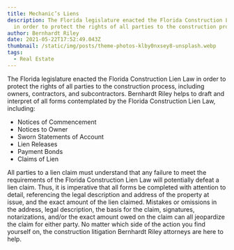 ```yaml
---
title: Mechanic’s Liens
description: The Florida legislature enacted the Florida Construction Lien Law
  in order to protect the rights of all parties to the construction process...
author: Bernhardt Riley
date: 2021-05-22T17:52:49.043Z
thumbnail: /static/img/posts/theme-photos-klby0nxsey8-unsplash.webp
tags:
  - Real Estate
---
```

The Florida legislature enacted the Florida Construction Lien Law in order to protect the rights of all parties to the construction process, including owners, contractors, and subcontractors. Bernhardt Riley helps to draft and interpret of all forms contemplated by the Florida Construction Lien Law, including:

* Notices of Commencement
* Notices to Owner
* Sworn Statements of Account
* Lien Releases
* Payment Bonds
* Claims of Lien

All parties to a lien claim must understand that any failure to meet the requirements of the Florida Construction Lien Law will potentially defeat a lien claim. Thus, it is imperative that all forms be completed with attention to detail, referencing the legal description and address of the property at issue, and the exact amount of the lien claimed. Mistakes or omissions in the address, legal description, the basis for the claim, signatures, notarizations, and/or the exact amount owed on the claim can all jeopardize the claim for either party. No matter which side of the action you find yourself on, the construction litigation Bernhardt Riley attorneys are here to help.